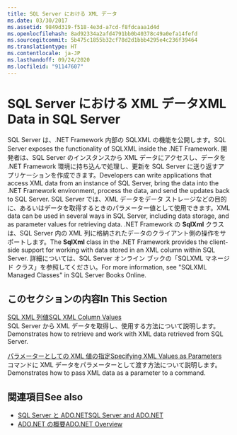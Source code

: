 ```yaml
---
title: SQL Server における XML データ
ms.date: 03/30/2017
ms.assetid: 9849d319-f518-4e3d-a7cd-f8fdcaaa1d4d
ms.openlocfilehash: 8ad92334a2afd4791bb0b40378c49a0efa14fefd
ms.sourcegitcommit: 5b475c1855b32cf78d2d1bbb4295e4c236f39464
ms.translationtype: HT
ms.contentlocale: ja-JP
ms.lasthandoff: 09/24/2020
ms.locfileid: "91147607"
---
```

# <a name="xml-data-in-sql-server"></a><span data-ttu-id="0165d-102">SQL Server における XML データ</span><span class="sxs-lookup"><span data-stu-id="0165d-102">XML Data in SQL Server</span></span>

<span data-ttu-id="0165d-103">SQL Server は、.NET Framework 内部の SQLXML の機能を公開します。</span><span class="sxs-lookup"><span data-stu-id="0165d-103">SQL Server exposes the functionality of SQLXML inside the .NET Framework.</span></span> <span data-ttu-id="0165d-104">開発者は、SQL Server のインスタンスから XML データにアクセスし、データを .NET Framework 環境に持ち込んで処理し、更新を SQL Server に送り返すアプリケーションを作成できます。</span><span class="sxs-lookup"><span data-stu-id="0165d-104">Developers can write applications that access XML data from an instance of SQL Server, bring the data into the .NET Framework environment, process the data, and send the updates back to SQL Server.</span></span> <span data-ttu-id="0165d-105">SQL Server では、XML データをデータ ストレージなどの目的に、あるいはデータを取得するときのパラメーター値として使用できます。</span><span class="sxs-lookup"><span data-stu-id="0165d-105">XML data can be used in several ways in SQL Server, including data storage, and as parameter values for retrieving data.</span></span> <span data-ttu-id="0165d-106">.NET Framework の **SqlXml** クラスは、SQL Server 内の XML 列に格納されたデータのクライアント側の操作をサポートします。</span><span class="sxs-lookup"><span data-stu-id="0165d-106">The **SqlXml** class in the .NET Framework provides the client-side support for working with data stored in an XML column within SQL Server.</span></span> <span data-ttu-id="0165d-107">詳細については、SQL Server オンライン ブックの「SQLXML マネージド クラス」を参照してください。</span><span class="sxs-lookup"><span data-stu-id="0165d-107">For more information, see "SQLXML Managed Classes" in SQL Server Books Online.</span></span>  
  
## <a name="in-this-section"></a><span data-ttu-id="0165d-108">このセクションの内容</span><span class="sxs-lookup"><span data-stu-id="0165d-108">In This Section</span></span>  

 [<span data-ttu-id="0165d-109">SQL XML 列値</span><span class="sxs-lookup"><span data-stu-id="0165d-109">SQL XML Column Values</span></span>](sql-xml-column-values.md)  
 <span data-ttu-id="0165d-110">SQL Server から XML データを取得し、使用する方法について説明します。</span><span class="sxs-lookup"><span data-stu-id="0165d-110">Demonstrates how to retrieve and work with XML data retrieved from SQL Server.</span></span>  
  
 [<span data-ttu-id="0165d-111">パラメーターとしての XML 値の指定</span><span class="sxs-lookup"><span data-stu-id="0165d-111">Specifying XML Values as Parameters</span></span>](specifying-xml-values-as-parameters.md)  
 <span data-ttu-id="0165d-112">コマンドに XML データをパラメーターとして渡す方法について説明します。</span><span class="sxs-lookup"><span data-stu-id="0165d-112">Demonstrates how to pass XML data as a parameter to a command.</span></span>  
  
## <a name="see-also"></a><span data-ttu-id="0165d-113">関連項目</span><span class="sxs-lookup"><span data-stu-id="0165d-113">See also</span></span>

- [<span data-ttu-id="0165d-114">SQL Server と ADO.NET</span><span class="sxs-lookup"><span data-stu-id="0165d-114">SQL Server and ADO.NET</span></span>](index.md)
- [<span data-ttu-id="0165d-115">ADO.NET の概要</span><span class="sxs-lookup"><span data-stu-id="0165d-115">ADO.NET Overview</span></span>](../ado-net-overview.md)
